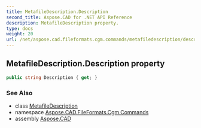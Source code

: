 ```yaml
---
title: MetafileDescription.Description
second_title: Aspose.CAD for .NET API Reference
description: MetafileDescription property. 
type: docs
weight: 20
url: /net/aspose.cad.fileformats.cgm.commands/metafiledescription/description/
---
```

## MetafileDescription.Description property

```csharp
public string Description { get; }
```

### See Also

* class [MetafileDescription](../)
* namespace [Aspose.CAD.FileFormats.Cgm.Commands](../../metafiledescription/)
* assembly [Aspose.CAD](../../../)


